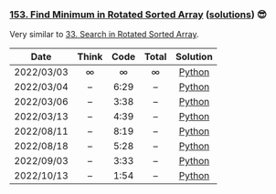 ### [153. Find Minimum in Rotated Sorted Array](https://leetcode.com/problems/find-minimum-in-rotated-sorted-array/) ([solutions](https://github.com/jxcrw/pazuru/blob/main/leetcode/153.%20Find%20Minimum%20in%20Rotated%20Sorted%20Array/)) 😎
Very similar to [33. Search in Rotated Sorted Array](https://leetcode.com/problems/search-in-rotated-sorted-array/).

|    Date    | Think | Code | Total |                                                                     Solution                                                                     |
|:----------:|:-----:|:----:|:-----:|:------------------------------------------------------------------------------------------------------------------------------------------------:|
| 2022/03/03 |   ∞   |  ∞   |   ∞   |      [Python](https://github.com/jxcrw/pazuru/blob/main/leetcode/153.%20Find%20Minimum%20in%20Rotated%20Sorted%20Array/find_min.py)       |
| 2022/03/04 |   –   | 6:29 |   –   | [Python](https://github.com/jxcrw/pazuru/blob/main/leetcode/153.%20Find%20Minimum%20in%20Rotated%20Sorted%20Array/find_min_2022-03-04.py) |
| 2022/03/06 |   –   | 3:38 |   –   | [Python](https://github.com/jxcrw/pazuru/blob/main/leetcode/153.%20Find%20Minimum%20in%20Rotated%20Sorted%20Array/find_min_2022-03-06.py) |
| 2022/03/13 |   –   | 4:39 |   –   | [Python](https://github.com/jxcrw/pazuru/blob/main/leetcode/153.%20Find%20Minimum%20in%20Rotated%20Sorted%20Array/find_min_2022-03-13.py) |
| 2022/08/11 |   –   | 8:19 |   –   | [Python](https://github.com/jxcrw/pazuru/blob/main/leetcode/153.%20Find%20Minimum%20in%20Rotated%20Sorted%20Array/find_min_2022-08-11.py) |
| 2022/08/18 |   –   | 5:28 |   –   | [Python](https://github.com/jxcrw/pazuru/blob/main/leetcode/153.%20Find%20Minimum%20in%20Rotated%20Sorted%20Array/find_min_2022-08-18.py) |
| 2022/09/03 |   –   | 3:33 |   –   | [Python](https://github.com/jxcrw/pazuru/blob/main/leetcode/153.%20Find%20Minimum%20in%20Rotated%20Sorted%20Array/find_min_2022-09-03.py) |
| 2022/10/13 |   –   | 1:54 |   –   | [Python](https://github.com/jxcrw/pazuru/blob/main/leetcode/153.%20Find%20Minimum%20in%20Rotated%20Sorted%20Array/find_min_2022-10-13.py) |
